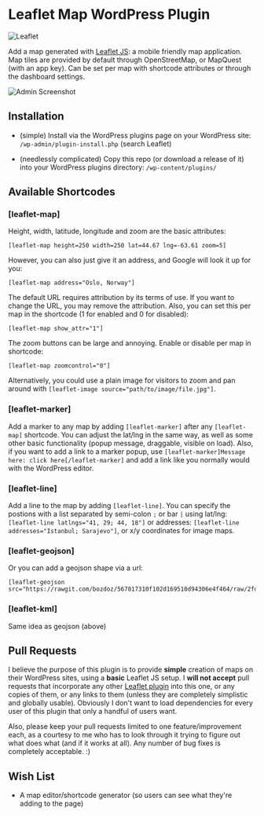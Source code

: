 Leaflet Map WordPress Plugin
========

![Leaflet](http://img.shields.io/badge/leaflet-1.0.3-green.svg?style=flat)

Add a map generated with <a href="http://www.leafletjs.com/" target="_blank">Leaflet JS</a>: a mobile friendly map application.  Map tiles are provided by default through OpenStreetMap, or MapQuest (with an app key).  Can be set per map with shortcode attributes or through the dashboard settings.

![Admin Screenshot](http://imgur.com/W4BGTif.jpg)

Installation
------------

* (simple) Install via the WordPress plugins page on your WordPress site: `/wp-admin/plugin-install.php` (search Leaflet)

* (needlessly complicated) Copy this repo (or download a release of it) into your WordPress plugins directory: `/wp-content/plugins/`


Available Shortcodes
--------------------

### [leaflet-map]

Height, width, latitude, longitude and zoom are the basic attributes: 

```
[leaflet-map height=250 width=250 lat=44.67 lng=-63.61 zoom=5]
```

However, you can also just give it an address, and Google will look it up for you:

```
[leaflet-map address="Oslo, Norway"]
```

The default URL requires attribution by its terms of use.  If you want to change the URL, you may remove the attribution.  Also, you can set this per map in the shortcode (1 for enabled and 0 for disabled): 

```
[leaflet-map show_attr="1"]
```

The zoom buttons can be large and annoying.  Enable or disable per map in shortcode: 

```
[leaflet-map zoomcontrol="0"]
```

Alternatively, you could use a plain image for visitors to zoom and pan around with `[leaflet-image source="path/to/image/file.jpg"]`.

### [leaflet-marker]

Add a marker to any map by adding `[leaflet-marker]` after any `[leaflet-map]` shortcode.  You can adjust the lat/lng in the same way, as well as some other basic functionality (popup message, draggable, visible on load).  Also, if you want to add a link to a marker popup, use `[leaflet-marker]Message here: click here[/leaflet-marker]` and add a link like you normally would with the WordPress editor.

### [leaflet-line]

Add a line to the map by adding `[leaflet-line]`. You can specify the postions with a list separated by semi-colon `;` or bar `|` using lat/lng: `[leaflet-line latlngs="41, 29; 44, 18"]` or addresses: `[leaflet-line addresses="Istanbul; Sarajevo"]`, or x/y coordinates for image maps.

### [leaflet-geojson]

Or you can add a geojson shape via a url: 

```
[leaflet-geojson src="https://rawgit.com/bozdoz/567817310f102d169510d94306e4f464/raw/2fdb48dafafd4c8304ff051f49d9de03afb1718b/map.geojson"]
```

### [leaflet-kml]

Same idea as geojson (above)

Pull Requests
-------------

I believe the purpose of this plugin is to provide **simple** creation of maps on their WordPress sites, using a **basic** Leaflet JS setup.  I **will not accept** pull requests that incorporate any other [Leaflet plugin](http://leafletjs.com/plugins.html) into this one, or any copies of them, or any links to them (unless they are completely simplistic and globally usable).  Obviously I don't want to load dependencies for every user of this plugin that only a handful of users want.  

Also, please keep your pull requests limited to one feature/improvement each, as a courtesy to me who has to look through it trying to figure out what does what (and if it works at all).  Any number of bug fixes is completely acceptable. :)

Wish List
---------

* A map editor/shortcode generator (so users can see what they're adding to the page)
